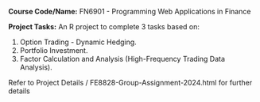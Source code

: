 **Course Code/Name:** FN6901 - Programming Web Applications in Finance

**Project Tasks:** 
An R project to complete 3 tasks based on:
1. Option Trading - Dynamic Hedging.
2. Portfolio Investment.
3. Factor Calculation and Analysis (High-Frequency Trading Data Analysis).

Refer to Project Details / FE8828-Group-Assignment-2024.html for further details
